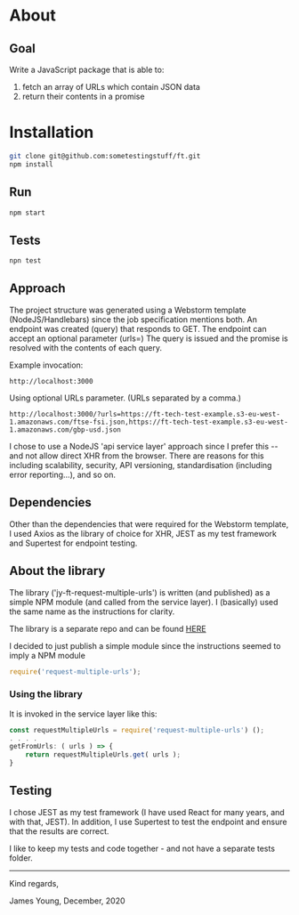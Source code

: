 # About

## Goal

Write a JavaScript package that is able to:
1. fetch an array of URLs which contain JSON data
1. return their contents in a promise

# Installation

```bash
git clone git@github.com:sometestingstuff/ft.git
npm install
```
## Run

```bash
npm start
```

## Tests
```bash
npn test
```

## Approach

The project structure was generated using a Webstorm template (NodeJS/Handlebars) since the job specification mentions both.
An endpoint was created (query) that responds to GET.  The endpoint can accept an optional parameter (urls=)
The query is issued and the promise is resolved with the contents of each query.

Example invocation:

```
http://localhost:3000
```

Using optional URLs parameter.  (URLs separated by a comma.)
```
http://localhost:3000/?urls=https://ft-tech-test-example.s3-eu-west-1.amazonaws.com/ftse-fsi.json,https://ft-tech-test-example.s3-eu-west-1.amazonaws.com/gbp-usd.json

```

I chose to use a NodeJS 'api service layer' approach since I prefer this -- and not allow direct XHR from the browser. 
There are reasons for this including scalability, security, API versioning, standardisation (including error reporting...),  and so on.

## Dependencies

Other than the dependencies that were required for the Webstorm template, 
I used Axios as the library of choice for XHR, JEST as my test framework and Supertest for endpoint testing. 
 
## About the library

The library ('jy-ft-request-multiple-urls') is written (and published) as a simple NPM module (and called from the service layer). 
I (basically) used the same name as the instructions for clarity.

The library is a separate repo and can be found [HERE](https://github.com/sometestingstuff/jy-ft-request-multiple-urls)

I decided to just publish a simple module since the instructions seemed to imply a NPM module 

```javascript
require('request-multiple-urls');
```

### Using the library

It is invoked in the service layer like this:

```JavaScript
const requestMultipleUrls = require('request-multiple-urls') ();
. . . .
getFromUrls: ( urls ) => {
	return requestMultipleUrls.get( urls );
}

```

## Testing

I chose JEST as my test framework (I have used React for many years, and with that, JEST).
In addition, I use Supertest to test the endpoint and ensure that the results are correct.

I like to keep my tests and code together - and not have a separate tests folder.  




<hr />


Kind regards,


James Young,
December, 2020

